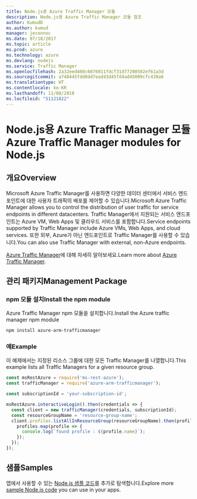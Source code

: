 ```yaml
---
title: Node.js용 Azure Traffic Manager 모듈
description: Node.js용 Azure Traffic Manager 모듈 참조
author: KumudD
ms.author: kumud
manager: jeconnoc
ms.date: 07/18/2017
ms.topic: article
ms.prod: azure
ms.technology: azure
ms.devlang: nodejs
ms.service: Traffic Manager
ms.openlocfilehash: 2a32eed460c6076011fdcf31d77200502ef61a3d
ms.sourcegitcommit: a748445fdd0dd7ead43d45fd4ad45009cfc439a6
ms.translationtype: HT
ms.contentlocale: ko-KR
ms.lasthandoff: 11/08/2018
ms.locfileid: "51121822"
---
```

# <a name="azure-traffic-manager-modules-for-nodejs"></a><span data-ttu-id="8f63b-103">Node.js용 Azure Traffic Manager 모듈</span><span class="sxs-lookup"><span data-stu-id="8f63b-103">Azure Traffic Manager modules for Node.js</span></span>

## <a name="overview"></a><span data-ttu-id="8f63b-104">개요</span><span class="sxs-lookup"><span data-stu-id="8f63b-104">Overview</span></span>

<span data-ttu-id="8f63b-105">Microsoft Azure Traffic Manager를 사용하면 다양한 데이터 센터에서 서비스 엔드포인트에 대한 사용자 트래픽의 배포를 제어할 수 있습니다.</span><span class="sxs-lookup"><span data-stu-id="8f63b-105">Microsoft Azure Traffic Manager allows you to control the distribution of user traffic for service endpoints in different datacenters.</span></span> <span data-ttu-id="8f63b-106">Traffic Manager에서 지원되는 서비스 엔드포인트는 Azure VM, Web Apps 및 클라우드 서비스를 포함합니다.</span><span class="sxs-lookup"><span data-stu-id="8f63b-106">Service endpoints supported by Traffic Manager include Azure VMs, Web Apps, and cloud services.</span></span> <span data-ttu-id="8f63b-107">또한 외부, Azure가 아닌 엔드포인트로 Traffic Manager를 사용할 수 있습니다.</span><span class="sxs-lookup"><span data-stu-id="8f63b-107">You can also use Traffic Manager with external, non-Azure endpoints.</span></span>

<span data-ttu-id="8f63b-108">[Azure Traffic Manager](https://docs.microsoft.com/azure/traffic-manager/traffic-manager-overview)에 대해 자세히 알아보세요.</span><span class="sxs-lookup"><span data-stu-id="8f63b-108">Learn more about [Azure Traffic Manager](https://docs.microsoft.com/azure/traffic-manager/traffic-manager-overview).</span></span>

## <a name="management-package"></a><span data-ttu-id="8f63b-109">관리 패키지</span><span class="sxs-lookup"><span data-stu-id="8f63b-109">Management Package</span></span>

### <a name="install-the-npm-module"></a><span data-ttu-id="8f63b-110">npm 모듈 설치</span><span class="sxs-lookup"><span data-stu-id="8f63b-110">Install the npm module</span></span>

<span data-ttu-id="8f63b-111">Azure Traffic Manager npm 모듈을 설치합니다.</span><span class="sxs-lookup"><span data-stu-id="8f63b-111">Install the Azure traffic manager npm module</span></span>

```bash
npm install azure-arm-trafficmanager
```

### <a name="example"></a><span data-ttu-id="8f63b-112">예</span><span class="sxs-lookup"><span data-stu-id="8f63b-112">Example</span></span>

<span data-ttu-id="8f63b-113">이 예제에서는 지정된 리소스 그룹에 대한 모든 Traffic Manager를 나열합니다.</span><span class="sxs-lookup"><span data-stu-id="8f63b-113">This example lists all Traffic Managers for a given resource group.</span></span>

```javascript
const msRestAzure = require('ms-rest-azure');
const trafficManager = require('azure-arm-trafficmanager');

const subscriptionId = 'your-subscription-id';

msRestAzure.interactiveLogin().then(credentials => {
  const client = new trafficManager(credentials, subscriptionId);
  const resourceGroupName = 'resource-group-name';
  client.profiles.listAllInResourceGroup(resourceGroupName).then(profiles => {
    profiles.map(profile => {
      console.log(`found profile : ${profile.name}`);
    });
  });
});
```

## <a name="samples"></a><span data-ttu-id="8f63b-114">샘플</span><span class="sxs-lookup"><span data-stu-id="8f63b-114">Samples</span></span>

<span data-ttu-id="8f63b-115">앱에서 사용할 수 있는 [Node.js 샘플 코드](https://azure.microsoft.com/resources/samples/?platform=nodejs)를 추가로 탐색합니다.</span><span class="sxs-lookup"><span data-stu-id="8f63b-115">Explore more [sample Node.js code](https://azure.microsoft.com/resources/samples/?platform=nodejs) you can use in your apps.</span></span>
